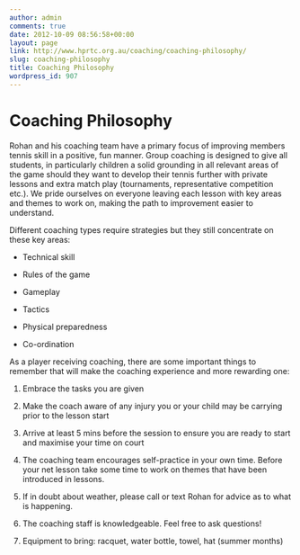 ```yaml
---
author: admin
comments: true
date: 2012-10-09 08:56:58+00:00
layout: page
link: http://www.hprtc.org.au/coaching/coaching-philosophy/
slug: coaching-philosophy
title: Coaching Philosophy
wordpress_id: 907
---
```


# Coaching Philosophy




Rohan and his coaching team have a primary focus of improving members tennis skill in a positive, fun manner. Group coaching is designed to give all students, in particularly children a solid grounding in all relevant areas of the game should they want to develop their tennis further with private lessons and extra match play (tournaments, representative competition etc.). We pride ourselves on everyone leaving each lesson with key areas and themes to work on, making the path to improvement easier to understand.

Different coaching types require strategies but they still concentrate on these key areas:



	
  * Technical skill

	
  * Rules of the game

	
  * Gameplay

	
  * Tactics

	
  * Physical preparedness

	
  * Co-ordination




As a player receiving coaching, there are some important things to remember that will make the coaching experience and more rewarding one:

	
  1. Embrace the tasks you are given

	
  2. Make the coach aware of any injury you or your child may be carrying prior to the lesson start

	
  3. Arrive at least 5 mins before the session to ensure you are ready to start and maximise your time on court

	
  4. The coaching team encourages self-practice in your own time. Before your net lesson take some time to work on themes that have been introduced in lessons.

	
  5. If in doubt about weather, please call or text Rohan for advice as to what is happening.

	
  6. The coaching staff is knowledgeable. Feel free to ask questions!

	
  7. Equipment to bring: racquet, water bottle, towel, hat (summer months)



